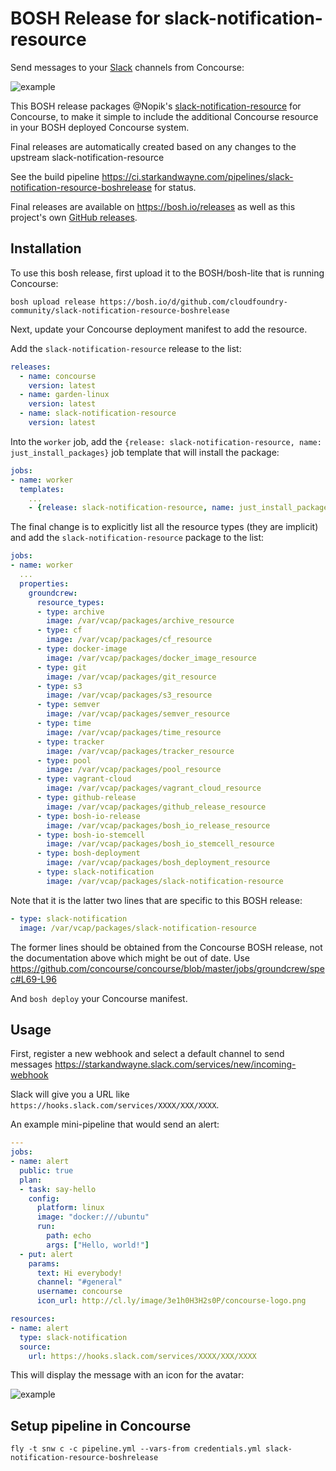 BOSH Release for slack-notification-resource
============================================

Send messages to your [Slack](https://slack.com) channels from Concourse:

![example](http://cl.ly/image/1k44412g3i3E/slack_notification.png)

This BOSH release packages @Nopik's [slack-notification-resource](https://github.com/Nopik/slack-notification-resource) for Concourse, to make it simple to include the additional Concourse resource in your BOSH deployed Concourse system.

Final releases are automatically created based on any changes to the upstream slack-notification-resource

See the build pipeline https://ci.starkandwayne.com/pipelines/slack-notification-resource-boshrelease for status.

Final releases are available on https://bosh.io/releases as well as this project's own [GitHub releases](https://github.com/cloudfoundry-community/slack-notification-resource-boshrelease/releases).

Installation
------------

To use this bosh release, first upload it to the BOSH/bosh-lite that is running Concourse:

```
bosh upload release https://bosh.io/d/github.com/cloudfoundry-community/slack-notification-resource-boshrelease
```

Next, update your Concourse deployment manifest to add the resource.

Add the `slack-notification-resource` release to the list:

```yaml
releases:
  - name: concourse
    version: latest
  - name: garden-linux
    version: latest
  - name: slack-notification-resource
    version: latest
```

Into the `worker` job, add the `{release: slack-notification-resource, name: just_install_packages}` job template that will install the package:

```yaml
jobs:
- name: worker
  templates:
    ...
    - {release: slack-notification-resource, name: just_install_packages}
```

The final change is to explicitly list all the resource types (they are implicit) and add the `slack-notification-resource` package to the list:

```yaml
jobs:
- name: worker
  ...
  properties:
    groundcrew:
      resource_types:
      - type: archive
        image: /var/vcap/packages/archive_resource
      - type: cf
        image: /var/vcap/packages/cf_resource
      - type: docker-image
        image: /var/vcap/packages/docker_image_resource
      - type: git
        image: /var/vcap/packages/git_resource
      - type: s3
        image: /var/vcap/packages/s3_resource
      - type: semver
        image: /var/vcap/packages/semver_resource
      - type: time
        image: /var/vcap/packages/time_resource
      - type: tracker
        image: /var/vcap/packages/tracker_resource
      - type: pool
        image: /var/vcap/packages/pool_resource
      - type: vagrant-cloud
        image: /var/vcap/packages/vagrant_cloud_resource
      - type: github-release
        image: /var/vcap/packages/github_release_resource
      - type: bosh-io-release
        image: /var/vcap/packages/bosh_io_release_resource
      - type: bosh-io-stemcell
        image: /var/vcap/packages/bosh_io_stemcell_resource
      - type: bosh-deployment
        image: /var/vcap/packages/bosh_deployment_resource
      - type: slack-notification
        image: /var/vcap/packages/slack-notification-resource
```

Note that it is the latter two lines that are specific to this BOSH release:

```yaml
- type: slack-notification
  image: /var/vcap/packages/slack-notification-resource
```

The former lines should be obtained from the Concourse BOSH release, not the documentation above which might be out of date. Use https://github.com/concourse/concourse/blob/master/jobs/groundcrew/spec#L69-L96

And `bosh deploy` your Concourse manifest.

Usage
-----

First, register a new webhook and select a default channel to send messages https://starkandwayne.slack.com/services/new/incoming-webhook

Slack will give you a URL like `https://hooks.slack.com/services/XXXX/XXX/XXXX`.

An example mini-pipeline that would send an alert:

```yaml
---
jobs:
- name: alert
  public: true
  plan:
  - task: say-hello
    config:
      platform: linux
      image: "docker:///ubuntu"
      run:
        path: echo
        args: ["Hello, world!"]
  - put: alert
    params:
      text: Hi everybody!
      channel: "#general"
      username: concourse
      icon_url: http://cl.ly/image/3e1h0H3H2s0P/concourse-logo.png

resources:
- name: alert
  type: slack-notification
  source:
    url: https://hooks.slack.com/services/XXXX/XXX/XXXX
```

This will display the message with an icon for the avatar:

![example](http://cl.ly/image/1k44412g3i3E/slack_notification.png)

Setup pipeline in Concourse
---------------------------

```
fly -t snw c -c pipeline.yml --vars-from credentials.yml slack-notification-resource-boshrelease
```

